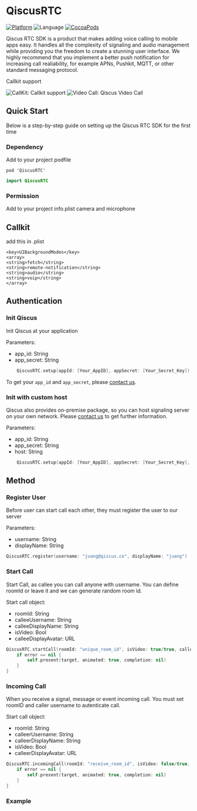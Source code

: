 # QiscusRTC

[![Platform](https://img.shields.io/cocoapods/p/QiscusRTC.svg?style=flat)](http://cocoapods.org/pods/QiscusRTC)
![Language](https://img.shields.io/badge/language-Swift%203.2-orange.svg)
[![CocoaPods](https://img.shields.io/cocoapods/v/QiscusRTC.svg?style=flat)](http://cocoapods.org/pods/QiscusRTC)

Qiscus RTC SDK is a product that makes adding voice calling to mobile apps easy. It handles all the complexity of signaling and audio management while providing you the freedom to create a stunning user interface.
We highly recommend that you implement a better push notification for increasing call realiability, for example APNs, Pushkit, MQTT, or other standard messaging protocol.

Callkit support

![CallKit: Callkit support](/images/1.PNG)
![Video Call: Qiscus Video Call](/images/2.PNG)

## Quick Start

Below is a step-by-step guide on setting up the Qiscus RTC SDK for the first time

### Dependency

Add to your project podfile

```
pod 'QiscusRTC'
```

```swift
import QiscusRTC
```
### Permission

Add to your project info.plist
camera and microphone

## Callkit 

add this in .plist

```
<key>UIBackgroundModes</key>
<array>
<string>fetch</string>
<string>remote-notification</string>
<string>audio</string>
<string>voip</string>
</array>
```
## Authentication

### Init Qiscus

Init Qiscus at your application

Parameters:
* app_id: String
* app_secret: String

```swift
    QiscusRTC.setup(appId: [Your_AppID], appSecret: [Your_Secret_Key])
```
To get your `app_id` and `app_secret`, please [contact us](https://www.qiscus.com/contactus).

### Init with custom host

Qiscus also provides on-premise package, so you can host signaling server on your own network. Please [contact us](https://www.qiscus.com/contactus) to get further information.

Parameters:
* app_id: String
* app_secret: String
* host: String

```swift
    QiscusRTC.setup(appId: [Your_AppID], appSecret: [Your_Secret_Key], host: [Your_server])
```

## Method

### Register User

Before user can start call each other, they must register the user to our server

Parameters:
* username: String
* displayName: String

```swift
QiscusRTC.register(username: "juang@qiscus.co", displayName: "juang")
```


### Start Call

Start Call, as callee you can call anyone with username. You can define roomId or leave it and we can generate random room id.

Start call object:
* roomId: String
* calleeUsername: String
* calleeDisplayName: String
* isVideo: Bool
* calleeDisplayAvatar: URL


```swift
QiscusRTC.startCall(roomId: "unique_room_id", isVideo: true/true, calleeUsername: "e@qiscus.co", calleeDisplayName: "Evan P", calleeDisplayAvatar: URL(string: "http://...") { (target, error) in
    if error == nil {
        self.present(target, animated: true, completion: nil)
    }
}
```
### Incoming Call

When you receive a signal, message or event incoming call. You must set roomID and caller username to autenticate call.

Start call object:
* roomId: String
* calleerUsername: String
* calleerDisplayName: String
* isVideo: Bool
* calleerDisplayAvatar: URL

```swift
QiscusRTC.incomingCall(roomId: "receive_room_id", isVideo: false/true, calleerUsername: "juang@qiscus.co", calleerDisplayName: "juang", calleerDisplayAvatar: URL(string: "http://...") { (target, error) in
    if error == nil {
        self.present(target, animated: true, completion: nil)
    }
}
```

### Example

